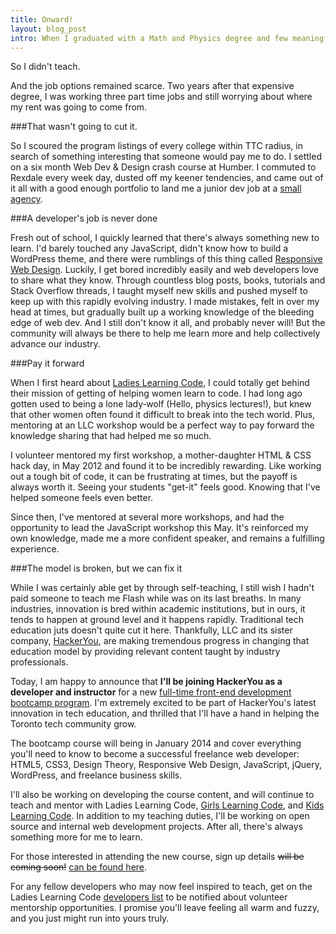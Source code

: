 ```yaml
---
title: Onward!
layout: blog_post
intro: When I graduated with a Math and Physics degree and few meaningful job options, everyone told me I should teach. "Are you kidding me? I haven't got the patience for that!"
---
```


So I didn't teach.

And the job options remained scarce. Two years after that expensive degree, I was working three part time jobs and still worrying about where my rent was going to come from. 

###That wasn't going to cut it.

So I scoured the program listings of every college within TTC radius, in search of something interesting that someone would pay me to do. I settled on a six month Web Dev & Design crash course at Humber. I commuted to Rexdale every week day, dusted off my keener tendencies, and came out of it all with a good enough portfolio to land me a junior dev job at a [small agency](http://filamentlab.com).

###A developer's job is never done

Fresh out of school, I quickly learned that there's always something new to learn.  I'd barely touched any JavaScript, didn't know how to build a WordPress theme, and there were rumblings of this thing called [Responsive Web Design](https://twitter.com/RWD). Luckily, I get bored incredibly easily and web developers love to share what they know. Through countless blog posts, books, tutorials and Stack Overflow threads, I taught myself new skills and pushed myself to keep up with this rapidly evolving industry.  I made mistakes, felt in over my head at times, but gradually built up a working knowledge of the bleeding edge of web dev. And I still don't know it all, and probably never will! But the community will always be there to help me learn more and help collectively advance our industry.

###Pay it forward

When I first heard about [Ladies Learning Code](http://ladieslearningcode.com/), I could totally get behind their mission of getting of helping women learn to code.  I had long ago gotten used to being a lone lady&#8209;wolf (Hello, physics lectures!), but knew that other women often found it difficult to break into the tech world. Plus, mentoring at an LLC workshop would be a perfect way to pay forward the knowledge sharing that had helped me so much. 

I volunteer mentored my first workshop, a mother-daughter HTML & CSS hack day, in May 2012 and found it to be incredibly rewarding.  Like working out a tough bit of code, it can be frustrating at times, but the payoff is always worth it.  Seeing your students "get-it" feels good. Knowing that I've helped someone feels even better.

Since then, I've mentored at several more workshops, and had the opportunity to lead the JavaScript workshop this May.  It's reinforced my own knowledge, made me a more confident speaker, and remains a fulfilling experience.

###The model is broken, but we can fix it

While I was certainly able get by through self-teaching, I still wish I hadn't paid someone to teach me Flash while was on its last breaths. In many industries, innovation is bred within academic institutions, but in ours, it tends to happen at ground level and it happens rapidly. Traditional tech education juts doesn't quite cut it here. Thankfully, LLC and its sister company, [HackerYou](http://hackeryou.com/), are making tremendous progress in changing that education model by providing relevant content taught by industry professionals. 

Today, I am happy to announce that __I'll be joining HackerYou as a developer and instructor__ for a new [full-time front-end development bootcamp program](http://hackeryou.com/become-a-freelancer-jan-2014/). I'm extremely excited to be part of HackerYou's latest innovation in tech education, and thrilled that I'll have a hand in helping the Toronto tech community grow.

The bootcamp course will being in January 2014 and cover everything you'll need to know to become a successful freelance web developer: HTML5, CSS3, Design Theory, Responsive Web Design, JavaScript, jQuery, WordPress, and freelance business skills. 

I'll also be working on developing the course content, and will continue to teach and mentor with Ladies Learning Code, [Girls Learning Code](http://girlslearningcode.com/), and [Kids Learning Code](http://ladieslearningcode.com/2013/05/announcing-kids-learning-code-girls-learning-code-for-teens/). In addition to my teaching duties, I'll be working on open source and internal web development projects.  After all, there's always something more for me to learn.

For those interested in attending the new course, sign up details <del>will be coming soon!</del> [can be found here](http://hackeryou.com/courses/front-end-bootcamp/).

For any fellow developers who may now feel inspired to teach, get on the Ladies Learning Code [developers list](http://ladieslearningcode.us2.list-manage.com/subscribe?u=ffce8cb0bd8c24faff9817f63&id=bf915f0cf5) to be notified about volunteer mentorship opportunities. I promise you'll leave feeling all warm and fuzzy, and you just might run into yours truly.








